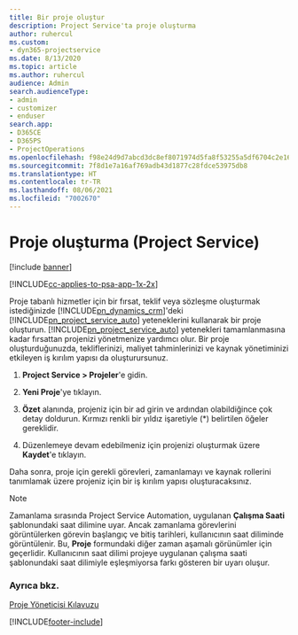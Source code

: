 ```yaml
---
title: Bir proje oluştur
description: Project Service'ta proje oluşturma
author: ruhercul
ms.custom:
- dyn365-projectservice
ms.date: 8/13/2020
ms.topic: article
ms.author: ruhercul
audience: Admin
search.audienceType:
- admin
- customizer
- enduser
search.app:
- D365CE
- D365PS
- ProjectOperations
ms.openlocfilehash: f98e24d9d7abcd3dc8ef8071974d5fa8f53255a5df6704c2e166b0831a5935f1
ms.sourcegitcommit: 7f8d1e7a16af769adb43d1877c28fdce53975db8
ms.translationtype: HT
ms.contentlocale: tr-TR
ms.lasthandoff: 08/06/2021
ms.locfileid: "7002670"
---
```

# <a name="create-a-project-project-service"></a>Proje oluşturma (Project Service)

[!include [banner](../includes/psa-now-project-operations.md)]

[!INCLUDE[cc-applies-to-psa-app-1x-2x](../includes/cc-applies-to-psa-app-1x-2x.md)]

Proje tabanlı hizmetler için bir fırsat, teklif veya sözleşme oluşturmak istediğinizde [!INCLUDE[pn_dynamics_crm](../includes/pn-dynamics-crm.md)]'deki [!INCLUDE[pn_project_service_auto](../includes/pn-project-service-auto.md)] yeteneklerini kullanarak bir proje oluşturun. [!INCLUDE[pn_project_service_auto](../includes/pn-project-service-auto.md)] yetenekleri tamamlanmasına kadar fırsattan projenizi yönetmenize yardımcı olur. Bir proje oluşturduğunuzda, tekliflerinizi, maliyet tahminlerinizi ve kaynak yönetiminizi etkileyen iş kırılım yapısı da oluşturursunuz.  
  
1.  **Project Service > Projeler**'e gidin.  
  
2.  **Yeni Proje**'ye tıklayın.  
  
3.  **Özet** alanında, projeniz için bir ad girin ve ardından olabildiğince çok detay doldurun. Kırmızı renkli bir yıldız işaretiyle (*) belirtilen öğeler gereklidir.  
  
4.  Düzenlemeye devam edebilmeniz için projenizi oluşturmak üzere **Kaydet**'e tıklayın.  
  
Daha sonra, proje için gerekli görevleri, zamanlamayı ve kaynak rollerini tanımlamak üzere projeniz için bir iş kırılım yapısı oluşturacaksınız.  

> [!NOTE]
> Zamanlama sırasında Project Service Automation, uygulanan **Çalışma Saati** şablonundaki saat dilimine uyar. Ancak zamanlama görevlerini görüntülerken görevin başlangıç ve bitiş tarihleri, kullanıcının saat diliminde görüntülenir. Bu, **Proje** formundaki diğer zaman aşamalı görünümler için geçerlidir. Kullanıcının saat dilimi projeye uygulanan çalışma saati şablonundaki saat dilimiyle eşleşmiyorsa farkı gösteren bir uyarı oluşur. 
  
### <a name="see-also"></a>Ayrıca bkz.  
 [Proje Yöneticisi Kılavuzu](../psa/project-manager-guide.md)


[!INCLUDE[footer-include](../includes/footer-banner.md)]